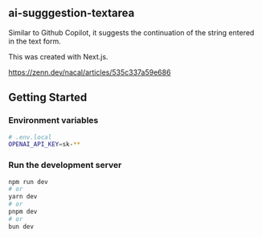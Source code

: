 ## ai-sugggestion-textarea

Similar to Github Copilot, it suggests the continuation of the string entered in the text form.

This was created with Next.js.

https://zenn.dev/nacal/articles/535c337a59e686

## Getting Started

### Environment variables

```bash
# .env.local
OPENAI_API_KEY=sk-**
```

### Run the development server

```bash
npm run dev
# or
yarn dev
# or
pnpm dev
# or
bun dev
```
